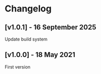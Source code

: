 # Changelog

## [v1.0.1] - 16 September 2025

Update build system


## [v1.0.0] - 18 May 2021

First version
